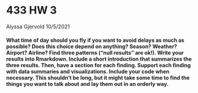 433 HW 3
================
Alyssa Gjervold
10/5/2021

#### What time of day should you fly if you want to avoid delays as much as possible? Does this choice depend on anything? Season? Weather? Airport? Airline? Find three patterns (“null results” are ok\!). Write your results into Rmarkdown. Include a short introduction that summarizes the three results. Then, have a section for each finding. Support each finding with data summaries and visualizations. Include your code when necessary. This shouldn’t be long, but it might take some time to find the things you want to talk about and lay them out in an orderly way.

